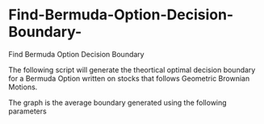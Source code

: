 # Find-Bermuda-Option-Decision-Boundary-
Find Bermuda Option Decision Boundary 

The following script will generate the theortical optimal decision boundary for a Bermuda Option written on stocks that follows Geometric Brownian Motions. 

The graph is the average boundary generated using the following parameters
